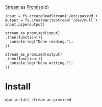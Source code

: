 [Stream](http://nodejs.org/api/stream.html) as [Promise](https://github.com/petkaantonov/bluebird)(d)

    input = fs.createReadStream('/etc/passwd')
    output = fs.createWriteStream('/dev/null')
    input.pipe(output)

    stream_as_promised(input)
    .then(function(){
      console.log("Done reading.");
    })

    stream_as_promised(output)
    .then(function(){
      console.log("Done writing.");
    })

Install
=======

    npm install stream-as-promised
